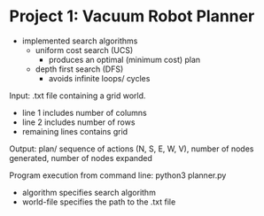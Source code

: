 # Project 1: Vacuum Robot Planner

- implemented search algorithms
  - uniform cost search (UCS)
    - produces an optimal (minimum cost) plan 
  - depth first search (DFS)
    - avoids infinite loops/ cycles

Input: .txt file containing a grid world. 
- line 1 includes number of columns
- line 2 includes number of rows
- remaining lines contains grid

Output: plan/ sequence of actions (N, S, E, W, V), number of nodes generated, number of nodes expanded

Program execution from command line: python3 planner.py <algorithm> <world-file>
- algorithm specifies search algorithm
- world-file specifies the path to the .txt file

